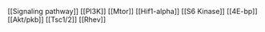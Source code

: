 [[Signaling pathway]]
[[PI3K]]
[[Mtor]]
[[Hif1-alpha]]
[[S6 Kinase]]
[[4E-bp]]
[[Akt/pkb]]
[[Tsc1/2]]
[[Rhev]]

